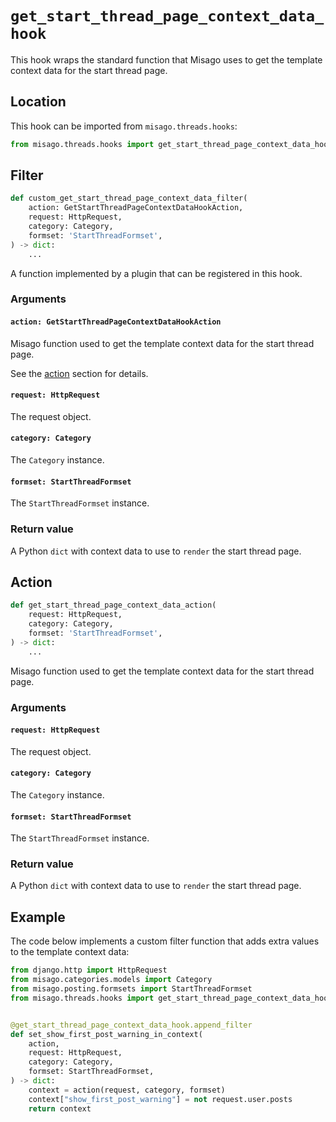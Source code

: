 # `get_start_thread_page_context_data_hook`

This hook wraps the standard function that Misago uses to get the template context data for the start thread page.


## Location

This hook can be imported from `misago.threads.hooks`:

```python
from misago.threads.hooks import get_start_thread_page_context_data_hook
```


## Filter

```python
def custom_get_start_thread_page_context_data_filter(
    action: GetStartThreadPageContextDataHookAction,
    request: HttpRequest,
    category: Category,
    formset: 'StartThreadFormset',
) -> dict:
    ...
```

A function implemented by a plugin that can be registered in this hook.


### Arguments

#### `action: GetStartThreadPageContextDataHookAction`

Misago function used to get the template context data for the start thread page.

See the [action](#action) section for details.


#### `request: HttpRequest`

The request object.


#### `category: Category`

The `Category` instance.


#### `formset: StartThreadFormset`

The `StartThreadFormset` instance.


### Return value

A Python `dict` with context data to use to `render` the start thread page.


## Action

```python
def get_start_thread_page_context_data_action(
    request: HttpRequest,
    category: Category,
    formset: 'StartThreadFormset',
) -> dict:
    ...
```

Misago function used to get the template context data for the start thread page.


### Arguments

#### `request: HttpRequest`

The request object.


#### `category: Category`

The `Category` instance.


#### `formset: StartThreadFormset`

The `StartThreadFormset` instance.


### Return value

A Python `dict` with context data to use to `render` the start thread page.


## Example

The code below implements a custom filter function that adds extra values to the template context data:

```python
from django.http import HttpRequest
from misago.categories.models import Category
from misago.posting.formsets import StartThreadFormset
from misago.threads.hooks import get_start_thread_page_context_data_hook


@get_start_thread_page_context_data_hook.append_filter
def set_show_first_post_warning_in_context(
    action,
    request: HttpRequest,
    category: Category,
    formset: StartThreadFormset,
) -> dict:
    context = action(request, category, formset)
    context["show_first_post_warning"] = not request.user.posts
    return context
```